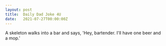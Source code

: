 ```yaml
---
layout: post
title:  Daily Dad Joke 4U
date:   2021-07-27T00:00:00Z
---
```

A skeleton walks into a bar and says, 'Hey, bartender. I'll have one beer and a mop.'
